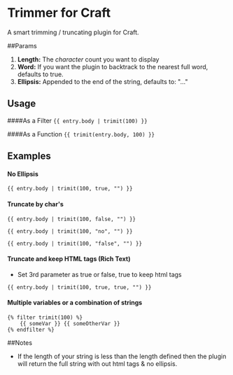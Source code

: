 # Trimmer for Craft

A smart trimming / truncating plugin for Craft.

##Params
1. **Length:** The _character_ count you want to display
2. **Word:** If you want the plugin to backtrack to the nearest full word, defaults to true.
3. **Ellipsis:** Appended to the end of the string, defaults to: "..."

## Usage

####As a Filter
`{{ entry.body | trimit(100) }}`

####As a Function
`{{ trimit(entry.body, 100) }}`

## Examples
#### No Ellipsis
`{{ entry.body | trimit(100, true, "") }}`

#### Truncate by char's
`{{ entry.body | trimit(100, false, "") }}`

`{{ entry.body | trimit(100, "no", "") }}`

`{{ entry.body | trimit(100, "false", "") }}`

#### Truncate and keep HTML tags (Rich Text)

* Set 3rd parameter as true or false, true to keep html tags

`{{ entry.body | trimit(100, true, true, "") }}`

#### Multiple variables or a combination of strings
    {% filter trimit(100) %}
        {{ someVar }} {{ someOtherVar }}
    {% endfilter %}

##Notes
* If the length of your string is less than the length defined then the plugin will return the full string with out html tags & no ellipsis.